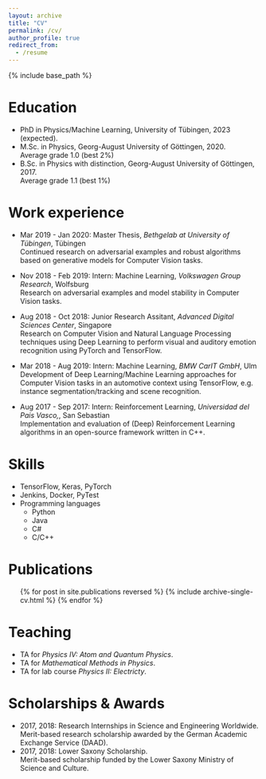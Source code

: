 ```yaml
---
layout: archive
title: "CV"
permalink: /cv/
author_profile: true
redirect_from:
  - /resume
---
```


{% include base_path %}

Education
======
* <span class="cv-highlight">PhD</span> in Physics/Machine Learning, University of Tübingen, 2023 (expected). <br>
* <span class="cv-highlight">M.Sc.</span> in Physics, Georg-August University of Göttingen, 2020. <br>
  Average grade 1.0 (best 2%)
* <span class="cv-highlight">B.Sc.</span> in Physics with distinction, Georg-August University of Göttingen, 2017. <br>
  Average grade 1.1 (best 1%)




Work experience
======
* <span class="cv-year">Mar 2019 - Jan 2020</span>: <span class="cv-highlight">Master Thesis</span>, *Bethgelab at University of Tübingen*, Tübingen <br>
Continued research on adversarial examples and robust algorithms based on generative models for Computer Vision tasks.
  
* <span class="cv-year">Nov 2018 - Feb 2019</span>: <span class="cv-highlight">Intern: Machine Learning</span>, *Volkswagen Group Research*, Wolfsburg <br>
Research on adversarial examples and model stability in Computer Vision tasks.
  
* <span class="cv-year">Aug 2018 - Oct 2018</span>: <span class="cv-highlight">Junior Research Assitant</span>, *Advanced Digital Sciences Center*, Singapore <br>
Research on Computer Vision and Natural Language Processing techniques using Deep Learning to perform visual and auditory emotion recognition using PyTorch and TensorFlow.

* <span class="cv-year">Mar 2018 - Aug 2019</span>: <span class="cv-highlight">Intern: Machine Learning</span>, *BMW CarIT GmbH*, Ulm <br>
Development of Deep Learning/Machine Learning approaches for Computer Vision tasks in an automotive context using TensorFlow, e.g. instance segmentation/tracking and scene recognition.
  
* <span class="cv-year">Aug 2017 - Sep 2017</span>: <span class="cv-highlight">Intern: Reinforcement Learning</span>, *Universidad del Pais Vasco,*, San Sebastian <br>
Implementation and evaluation of (Deep) Reinforcement Learning algorithms in an open-source framework written in C++.

Skills
======
* TensorFlow, Keras, PyTorch
* Jenkins, Docker, PyTest
* Programming languages
  * Python
  * Java
  * C#
  * C/C++

Publications
======
  <ul>{% for post in site.publications reversed %}
    {% include archive-single-cv.html %}
  {% endfor %}</ul>
  
  
Teaching
======
  * TA for *Physics IV: Atom and Quantum Physics*.
  * TA for *Mathematical Methods in Physics*.
  * TA for lab course *Physics II: Electricty*.
  
Scholarships & Awards
======
* 2017, 2018: Research Internships in Science and Engineering Worldwide. <br>
Merit-based research scholarship awarded by the German Academic Exchange Service (DAAD).
* 2017, 2018: Lower Saxony Scholarship. <br>
Merit-based scholarship funded by the Lower Saxony Ministry of Science and Culture.
